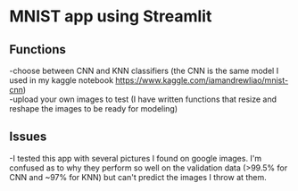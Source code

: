 # MNIST app using Streamlit  
## Functions  
-choose between CNN and KNN classifiers (the CNN is the same model I used in my kaggle notebook https://www.kaggle.com/iamandrewliao/mnist-cnn)  
-upload your own images to test (I have written functions that resize and reshape the images to be ready for modeling)  
## Issues  
-I tested this app with several pictures I found on google images. I'm confused as to why they perform so well on the validation data (>99.5% for CNN and ~97% for KNN) but can't predict the images I throw at them.
